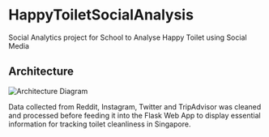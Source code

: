 # HappyToiletSocialAnalysis
Social Analytics project for School to Analyse Happy Toilet using Social Media

## Architecture
![Architecture Diagram](https://github.com/tinytinydev/HappyToiletSocialAnalysis/blob/master/happytoiletarchi.png)

Data collected from Reddit, Instagram, Twitter and TripAdvisor was cleaned and processed before feeding it into the Flask Web App to display essential information for tracking toilet cleanliness in Singapore.
